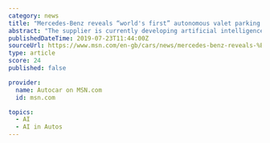 ```yaml
---
category: news
title: "Mercedes-Benz reveals “world's first” autonomous valet parking system"
abstract: "The supplier is currently developing artificial intelligence software for Daimler’s planned driverless taxis, and recent photos appeared to show a test rig for a new synthetic fuel being co-developed by the pair of German companies."
publishedDateTime: 2019-07-23T11:44:00Z
sourceUrl: https://www.msn.com/en-gb/cars/news/mercedes-benz-reveals-%E2%80%9Cworlds-first%E2%80%9D-autonomous-valet-parking-system/ar-AAEJNjo
type: article
score: 24
published: false

provider:
  name: Autocar on MSN.com
  id: msn.com

topics:
  - AI
  - AI in Autos
---
```

